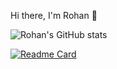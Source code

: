Hi there, I'm Rohan 👋




![Rohan's GitHub stats](https://github-readme-stats.vercel.app/api?username=RohanSingh56&show_icons=true&theme=radical)


[![Readme Card](https://github-readme-stats.vercel.app/api/pin/?username=RohanSingh56&repo=RohanSingh56/README)](https://github.com/RohanSingh56/github-readme-stats)

